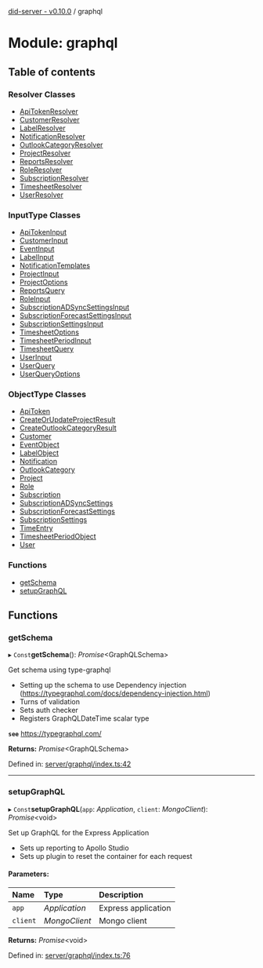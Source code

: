 [did-server - v0.10.0](../README.md) / graphql

# Module: graphql

## Table of contents

### Resolver Classes

- [ApiTokenResolver](../classes/graphql.apitokenresolver.md)
- [CustomerResolver](../classes/graphql.customerresolver.md)
- [LabelResolver](../classes/graphql.labelresolver.md)
- [NotificationResolver](../classes/graphql.notificationresolver.md)
- [OutlookCategoryResolver](../classes/graphql.outlookcategoryresolver.md)
- [ProjectResolver](../classes/graphql.projectresolver.md)
- [ReportsResolver](../classes/graphql.reportsresolver.md)
- [RoleResolver](../classes/graphql.roleresolver.md)
- [SubscriptionResolver](../classes/graphql.subscriptionresolver.md)
- [TimesheetResolver](../classes/graphql.timesheetresolver.md)
- [UserResolver](../classes/graphql.userresolver.md)

### InputType Classes

- [ApiTokenInput](../classes/graphql.apitokeninput.md)
- [CustomerInput](../classes/graphql.customerinput.md)
- [EventInput](../classes/graphql.eventinput.md)
- [LabelInput](../classes/graphql.labelinput.md)
- [NotificationTemplates](../classes/graphql.notificationtemplates.md)
- [ProjectInput](../classes/graphql.projectinput.md)
- [ProjectOptions](../classes/graphql.projectoptions.md)
- [ReportsQuery](../classes/graphql.reportsquery.md)
- [RoleInput](../classes/graphql.roleinput.md)
- [SubscriptionADSyncSettingsInput](../classes/graphql.subscriptionadsyncsettingsinput.md)
- [SubscriptionForecastSettingsInput](../classes/graphql.subscriptionforecastsettingsinput.md)
- [SubscriptionSettingsInput](../classes/graphql.subscriptionsettingsinput.md)
- [TimesheetOptions](../classes/graphql.timesheetoptions.md)
- [TimesheetPeriodInput](../classes/graphql.timesheetperiodinput.md)
- [TimesheetQuery](../classes/graphql.timesheetquery.md)
- [UserInput](../classes/graphql.userinput.md)
- [UserQuery](../classes/graphql.userquery.md)
- [UserQueryOptions](../classes/graphql.userqueryoptions.md)

### ObjectType Classes

- [ApiToken](../classes/graphql.apitoken.md)
- [CreateOrUpdateProjectResult](../classes/graphql.createorupdateprojectresult.md)
- [CreateOutlookCategoryResult](../classes/graphql.createoutlookcategoryresult.md)
- [Customer](../classes/graphql.customer.md)
- [EventObject](../classes/graphql.eventobject.md)
- [LabelObject](../classes/graphql.labelobject.md)
- [Notification](../classes/graphql.notification.md)
- [OutlookCategory](../classes/graphql.outlookcategory.md)
- [Project](../classes/graphql.project.md)
- [Role](../classes/graphql.role.md)
- [Subscription](../classes/graphql.subscription.md)
- [SubscriptionADSyncSettings](../classes/graphql.subscriptionadsyncsettings.md)
- [SubscriptionForecastSettings](../classes/graphql.subscriptionforecastsettings.md)
- [SubscriptionSettings](../classes/graphql.subscriptionsettings.md)
- [TimeEntry](../classes/graphql.timeentry.md)
- [TimesheetPeriodObject](../classes/graphql.timesheetperiodobject.md)
- [User](../classes/graphql.user.md)

### Functions

- [getSchema](graphql.md#getschema)
- [setupGraphQL](graphql.md#setupgraphql)

## Functions

### getSchema

▸ `Const`**getSchema**(): *Promise*<GraphQLSchema\>

Get schema using type-graphql

* Setting up the schema to use Dependency injection (https://typegraphql.com/docs/dependency-injection.html)
* Turns of validation
* Sets auth checker
* Registers GraphQLDateTime scalar type

**`see`** https://typegraphql.com/

**Returns:** *Promise*<GraphQLSchema\>

Defined in: [server/graphql/index.ts:42](https://github.com/Puzzlepart/did/blob/dev/server/graphql/index.ts#L42)

___

### setupGraphQL

▸ `Const`**setupGraphQL**(`app`: *Application*, `client`: *MongoClient*): *Promise*<void\>

Set up GraphQL for the Express Application

* Sets up reporting to Apollo Studio
* Sets up plugin to reset the container for each request

#### Parameters:

Name | Type | Description |
:------ | :------ | :------ |
`app` | *Application* | Express application   |
`client` | *MongoClient* | Mongo client    |

**Returns:** *Promise*<void\>

Defined in: [server/graphql/index.ts:76](https://github.com/Puzzlepart/did/blob/dev/server/graphql/index.ts#L76)
